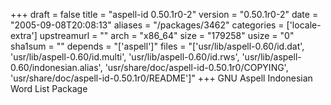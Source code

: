+++
draft = false
title = "aspell-id 0.50.1r0-2"
version = "0.50.1r0-2"
date = "2005-09-08T20:08:13"
aliases = "/packages/3462"
categories = ['locale-extra']
upstreamurl = ""
arch = "x86_64"
size = "179258"
usize = "0"
sha1sum = ""
depends = "['aspell']"
files = "['usr/lib/aspell-0.60/id.dat', 'usr/lib/aspell-0.60/id.multi', 'usr/lib/aspell-0.60/id.rws', 'usr/lib/aspell-0.60/indonesian.alias', 'usr/share/doc/aspell-id-0.50.1r0/COPYING', 'usr/share/doc/aspell-id-0.50.1r0/README']"
+++
GNU Aspell Indonesian Word List Package